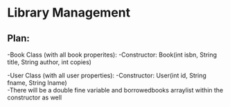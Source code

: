 # Library Management

## Plan: 
-Book Class (with all book properites): 
      -Constructor: Book(int isbn, String title, String author, int copies)
      <div style="page-break-after: always;"></div>
-User Class (with all user properties):
      -Constructor: User(int id, String fname, String lname)
      <div style="page-break-after: always;"></div>
      -There will be a double fine variable and borrowedbooks arraylist within the constructor as well

      
              

      
